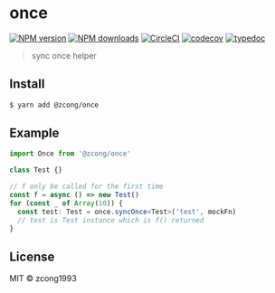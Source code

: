 # once

[![NPM version](https://img.shields.io/npm/v/@zcong/once.svg?style=flat)](https://npmjs.com/package/@zcong/once) [![NPM downloads](https://img.shields.io/npm/dm/@zcong/once.svg?style=flat)](https://npmjs.com/package/@zcong/once) [![CircleCI](https://circleci.com/gh/zcong1993/once/tree/master.svg?style=shield)](https://circleci.com/gh/zcong1993/once/tree/master) [![codecov](https://codecov.io/gh/zcong1993/once/branch/master/graph/badge.svg)](https://codecov.io/gh/zcong1993/once) [![typedoc](https://img.shields.io/badge/typedoc-active-brightgreen.svg)](https://zcong1993.github.io/once)

> sync once helper

## Install

```sh
$ yarn add @zcong/once
```

## Example

```ts
import Once from '@zcong/once'

class Test {}

// f only be called for the first time
const f = async () => new Test()
for (const _ of Array(10)) {
  const test: Test = once.syncOnce<Test>('test', mockFn)
  // test is Test instance which is f() returned
}
```

## License

MIT &copy; zcong1993

